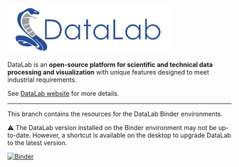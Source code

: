 ![DataLab](https://raw.githubusercontent.com/Codra-Ingenierie-Informatique/DataLab/main/doc/images/DataLab-banner.png)

DataLab is an **open-source platform for scientific and technical data processing
and visualization** with unique features designed to meet industrial requirements.

See [DataLab website](https://codra-ingenierie-informatique.github.io/DataLab/) for more details.

----

This branch contains the resources for the DataLab Binder environments.

⚠️ The DataLab version installed on the Binder environment may not be up-to-date. However, a shortcut is available on the desktop to upgrade DataLab to the latest version.

[![Binder](https://mybinder.org/badge_logo.svg)](https://mybinder.org/v2/gh/DataLab-Platform/DataLab/binder-environments?urlpath=git-pull%3Frepo%3Dhttps%253A%252F%252Fgithub.com%252FDataLab-Platform%252FDataLab%26urlpath%3Ddesktop%252F%26branch%3Dbinder-environments)

